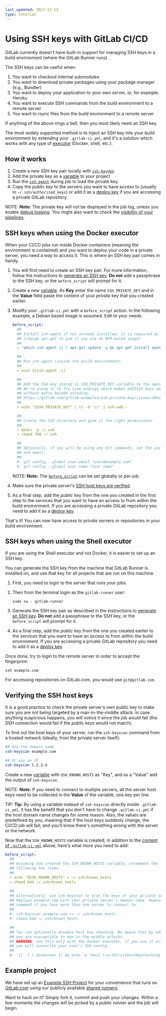 ```yaml
---
last_updated: 2017-12-13
type: tutorial
---
```


# Using SSH keys with GitLab CI/CD

GitLab currently doesn't have built-in support for managing SSH keys in a build
environment (where the GitLab Runner runs).

The SSH keys can be useful when:

1. You want to checkout internal submodules
1. You want to download private packages using your package manager (e.g., Bundler)
1. You want to deploy your application to your own server, or, for example, Heroku
1. You want to execute SSH commands from the build environment to a remote server
1. You want to rsync files from the build environment to a remote server

If anything of the above rings a bell, then you most likely need an SSH key.

The most widely supported method is to inject an SSH key into your build
environment by extending your `.gitlab-ci.yml`, and it's a solution which works
with any type of [executor](https://docs.gitlab.com/runner/executors/)
(Docker, shell, etc.).

## How it works

1. Create a new SSH key pair locally with [`ssh-keygen`](https://linux.die.net/man/1/ssh-keygen)
1. Add the private key as a [variable](../variables/README.md) to
   your project
1. Run the [`ssh-agent`](https://linux.die.net/man/1/ssh-agent) during job to load
   the private key.
1. Copy the public key to the servers you want to have access to (usually in
   `~/.ssh/authorized_keys`) or add it as a [deploy key](../../ssh/README.md#deploy-keys)
   if you are accessing a private GitLab repository.

NOTE: **Note:**
The private key will not be displayed in the job log, unless you enable
[debug logging](../variables/README.md#debug-logging). You might also want to
check the [visibility of your pipelines](../../user/project/pipelines/settings.md#visibility-of-pipelines).

## SSH keys when using the Docker executor

When your CI/CD jobs run inside Docker containers (meaning the environment is
contained) and you want to deploy your code in a private server, you need a way
to access it. This is where an SSH key pair comes in handy.

1. You will first need to create an SSH key pair. For more information, follow
   the instructions to [generate an SSH key](../../ssh/README.md#generating-a-new-ssh-key-pair).
   **Do not** add a passphrase to the SSH key, or the `before_script` will
   prompt for it.

1. Create a new [variable](../variables/README.md#gitlab-cicd-environment-variables).
   As **Key** enter the name `SSH_PRIVATE_KEY` and in the **Value** field paste
   the content of your _private_ key that you created earlier.

1. Modify your `.gitlab-ci.yml` with a `before_script` action. In the following
   example, a Debian based image is assumed. Edit to your needs:

   ```yaml
   before_script:
     ##
     ## Install ssh-agent if not already installed, it is required by Docker.
     ## (change apt-get to yum if you use an RPM-based image)
     ##
     - 'which ssh-agent || ( apt-get update -y && apt-get install openssh-client -y )'

     ##
     ## Run ssh-agent (inside the build environment)
     ##
     - eval $(ssh-agent -s)

     ##
     ## Add the SSH key stored in SSH_PRIVATE_KEY variable to the agent store
     ## We're using tr to fix line endings which makes ed25519 keys work
     ## without extra base64 encoding.
     ## https://gitlab.com/gitlab-examples/ssh-private-key/issues/1#note_48526556
     ##
     - echo "$SSH_PRIVATE_KEY" | tr -d '\r' | ssh-add -

     ##
     ## Create the SSH directory and give it the right permissions
     ##
     - mkdir -p ~/.ssh
     - chmod 700 ~/.ssh

     ##
     ## Optionally, if you will be using any Git commands, set the user name and
     ## and email.
     ##
     #- git config --global user.email "user@example.com"
     #- git config --global user.name "User name"
   ```

   NOTE: **Note:**
   The [`before_script`](../yaml/README.md#before_script-and-after_script) can be set globally
   or per-job.

1. Make sure the private server's [SSH host keys are verified](#verifying-the-ssh-host-keys).

1. As a final step, add the _public_ key from the one you created in the first
   step to the services that you want to have an access to from within the build
   environment. If you are accessing a private GitLab repository you need to add
   it as a [deploy key](../../ssh/README.md#deploy-keys).

That's it! You can now have access to private servers or repositories in your
build environment.

## SSH keys when using the Shell executor

If you are using the Shell executor and not Docker, it is easier to set up an
SSH key.

You can generate the SSH key from the machine that GitLab Runner is installed
on, and use that key for all projects that are run on this machine.

1. First, you need to login to the server that runs your jobs.

1. Then from the terminal login as the `gitlab-runner` user:

   ```
   sudo su - gitlab-runner
   ```

1. Generate the SSH key pair as described in the instructions to
   [generate an SSH key](../../ssh/README.md#generating-a-new-ssh-key-pair).
   **Do not** add a passphrase to the SSH key, or the `before_script` will
   prompt for it.

1. As a final step, add the _public_ key from the one you created earlier to the
   services that you want to have an access to from within the build environment.
   If you are accessing a private GitLab repository you need to add it as a
   [deploy key](../../ssh/README.md#deploy-keys).

Once done, try to login to the remote server in order to accept the fingerprint:

```shell
ssh example.com
```

For accessing repositories on GitLab.com, you would use `git@gitlab.com`.

## Verifying the SSH host keys

It is a good practice to check the private server's own public key to make sure
you are not being targeted by a man-in-the-middle attack. In case anything
suspicious happens, you will notice it since the job would fail (the SSH
connection would fail if the public keys would not match).

To find out the host keys of your server, run the `ssh-keyscan` command from a
trusted network (ideally, from the private server itself):

```sh
## Use the domain name
ssh-keyscan example.com

## Or use an IP
ssh-keyscan 1.2.3.4
```

Create a new [variable](../variables/README.md#gitlab-cicd-environment-variables) with
`SSH_KNOWN_HOSTS` as "Key", and as a "Value" add the output of `ssh-keyscan`.

NOTE: **Note:**
If you need to connect to multiple servers, all the server host keys
need to be collected in the **Value** of the variable, one key per line.

TIP: **Tip:**
By using a variable instead of `ssh-keyscan` directly inside
`.gitlab-ci.yml`, it has the benefit that you don't have to change `.gitlab-ci.yml`
if the host domain name changes for some reason. Also, the values are predefined
by you, meaning that if the host keys suddenly change, the CI/CD job will fail,
and you'll know there's something wrong with the server or the network.

Now that the `SSH_KNOWN_HOSTS` variable is created, in addition to the
[content of `.gitlab-ci.yml`](#ssh-keys-when-using-the-docker-executor)
above, here's what more you need to add:

```yaml
before_script:
  ##
  ## Assuming you created the SSH_KNOWN_HOSTS variable, uncomment the
  ## following two lines.
  ##
  - echo "$SSH_KNOWN_HOSTS" > ~/.ssh/known_hosts
  - chmod 644 ~/.ssh/known_hosts

  ##
  ## Alternatively, use ssh-keyscan to scan the keys of your private server.
  ## Replace example.com with your private server's domain name. Repeat that
  ## command if you have more than one server to connect to.
  ##
  #- ssh-keyscan example.com >> ~/.ssh/known_hosts
  #- chmod 644 ~/.ssh/known_hosts

  ##
  ## You can optionally disable host key checking. Be aware that by adding that
  ## you are susceptible to man-in-the-middle attacks.
  ## WARNING: Use this only with the Docker executor, if you use it with shell
  ## you will overwrite your user's SSH config.
  ##
  #- '[[ -f /.dockerenv ]] && echo -e "Host *\n\tStrictHostKeyChecking no\n\n" > ~/.ssh/config'
```

## Example project

We have set up an [Example SSH Project][ssh-example-repo] for your convenience
that runs on [GitLab.com](https://gitlab.com) using our publicly available
[shared runners](../runners/README.md).

Want to hack on it? Simply fork it, commit and push your changes. Within a few
moments the changes will be picked by a public runner and the job will begin.

[ssh-example-repo]: https://gitlab.com/gitlab-examples/ssh-private-key/
